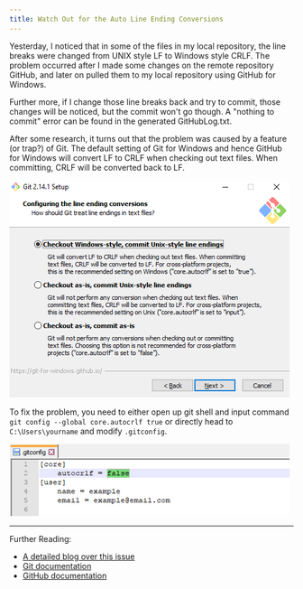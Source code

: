 ```yaml
---
title: Watch Out for the Auto Line Ending Conversions
---
```


Yesterday, I noticed that in some of the files in my local repository, the line breaks were changed from UNIX style LF to Windows style CRLF. The problem occurred after I made some changes on the remote repository GitHub, and later on pulled them to my local repository using GitHub for Windows.

Further more, if I change those line breaks back and try to commit, those changes will be noticed, but the commit won't go though. A "nothing to commit" error can be found in the generated GitHubLog.txt.

After some research, it turns out that the problem was caused by a feature (or trap?) of Git. The default setting of Git for Windows and hence GitHub for Windows will convert LF to CRLF when checking out text files. When committing, CRLF will be converted back to LF.

![](/images/Git%20Setup.png)

To fix the problem, you need to either open up git shell and input command `git config --global core.autocrlf true` or directly head to `C:\Users\yourname` and modify `.gitconfig`.

![](/images/gitconfig.png)

---

Further Reading:
- [A detailed blog over this issue](https://github.com/cssmagic/blog/issues/22)
- [Git documentation](https://git-scm.com/book/en/v2/Customizing-Git-Git-Configuration#__code_core_autocrlf_code)
- [GitHub documentation](https://help.github.com/articles/dealing-with-line-endings/)
